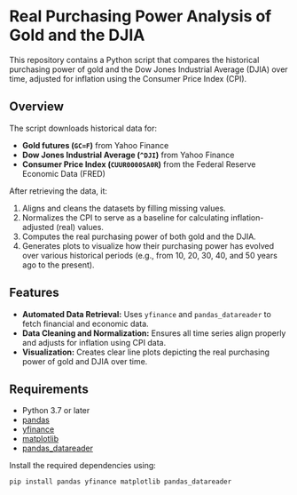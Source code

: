 # Real Purchasing Power Analysis of Gold and the DJIA

This repository contains a Python script that compares the historical purchasing power of gold and the Dow Jones Industrial Average (DJIA) over time, adjusted for inflation using the Consumer Price Index (CPI).

## Overview

The script downloads historical data for:
- **Gold futures (`GC=F`)** from Yahoo Finance
- **Dow Jones Industrial Average (`^DJI`)** from Yahoo Finance
- **Consumer Price Index (`CUUR0000SA0R`)** from the Federal Reserve Economic Data (FRED)

After retrieving the data, it:

1. Aligns and cleans the datasets by filling missing values.
2. Normalizes the CPI to serve as a baseline for calculating inflation-adjusted (real) values.
3. Computes the real purchasing power of both gold and the DJIA.
4. Generates plots to visualize how their purchasing power has evolved over various historical periods (e.g., from 10, 20, 30, 40, and 50 years ago to the present).

## Features

- **Automated Data Retrieval:** Uses `yfinance` and `pandas_datareader` to fetch financial and economic data.
- **Data Cleaning and Normalization:** Ensures all time series align properly and adjusts for inflation using CPI data.
- **Visualization:** Creates clear line plots depicting the real purchasing power of gold and DJIA over time.

## Requirements

- Python 3.7 or later
- [pandas](https://pandas.pydata.org/)
- [yfinance](https://pypi.org/project/yfinance/)
- [matplotlib](https://matplotlib.org/)
- [pandas_datareader](https://pandas-datareader.readthedocs.io/)

Install the required dependencies using:

```bash
pip install pandas yfinance matplotlib pandas_datareader

